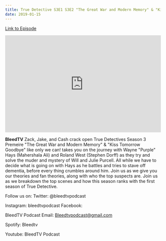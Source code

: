 ```yaml
---
title: True Detective S3E1 S3E2 "The Great War and Modern Memory" & "Kiss Tomorrow Goodbye" By HBO
date: 2019-01-15
---
```


[Link to Episode](https://BleedTV.podbean.com/e/true-detective-s3e1-s3e2-the-great-war-and-modern-memory-kiss-tomorrow-goodbye-by-hbo/)

<iframe src="https://www.podbean.com/media/player/6ja7f-a49764?from=site&vjs=1&skin=1&fonts=Helvetica&auto=0&download=1" height="315" width="100%" frameborder="0" scrolling="no" data-name="pb-iframe-player"></iframe>

<p><strong>BleedTV</strong> Zack, Jake, and Cash crack open True Detectives Season 3 Premeire "The Great War and Modern Memory" & "Kiss Tomorrow Goodbye" like only we can! takes you on the journey with Wayne "Purple" Hays (Mahershala Ali) and Roland West (Stephen Dorff) as they try and solve the muder and mystery of Will and Julie Purcell. All while we have to decide what is going on with Hays as he battles and tries to stave off dementia, before every thing crumbles around him. Join us as we give you our theories and fan theories, along with who the top suspects are. Join us as we breakdown the top scenes and how this season ranks with the first season of True Detective.</p>
<p>Follow us on: Twitter: @bleedtvpodcast</p>
<p>Instagram: bleedtvpodcast Facebook:</p>
<p>BleedTV Podcast Email: <a href="mailto:Bleedtvpodcast@gmail.com">Bleedtvpodcast@gmail.com </a></p>
<p>Spotify: Bleedtv</p>
<p>Youtube: BleedTV Podcast</p>